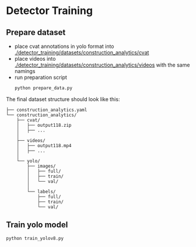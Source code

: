 # Detector Training

## Prepare dataset
- place cvat annotations in yolo format into [./detector_training/datasets/construction_analytics/cvat](./detector_training/datasets/construction_analytics/cvat)
- place videos into [./detector_training/datasets/construction_analytics/videos](./detector_training/datasets/construction_analytics/videos) with the same namings
- run preparation script
    ```bash
    python prepare_data.py
    ```

The final dataset structure should look like this: 
```text
├── construction_analytics.yaml
└── construction_analytics/
    ├── cvat/                  
    │   ├── output118.zip
    │   ├── ...
    │
    ├── videos/
    │   ├── output118.mp4
    │   ├── ...
    │
    └── yolo/
        ├── images/
        │   ├── full/
        │   ├── train/
        │   └── val/
        │
        └── labels/
            ├── full/
            ├── train/
            └── val/
```

## Train yolo model
```bash
python train_yolov8.py
```